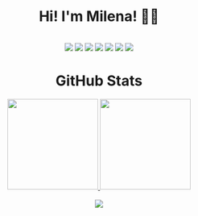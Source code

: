 <h1 align="center">Hi! I'm Milena! 👩‍🎓</h1>
<br>
<div align="center">    
  <img src="https://img.shields.io/badge/java-%23ED8B00.svg?style=for-the-badge&logo=java&logoColor=white">
  <img src="https://img.shields.io/badge/spring-%236DB33F.svg?style=for-the-badge&logo=spring&logoColor=white">
  <img src="https://img.shields.io/badge/Eclipse-FE7A16.svg?style=for-the-badge&logo=Eclipse&logoColor=white">
  <img src="https://img.shields.io/badge/IntelliJ_IDEA-000000.svg?style=for-the-badge&logo=intellij-idea&logoColor=white"></img>
  <img src="https://img.shields.io/badge/git-%23F05033.svg?style=for-the-badge&logo=git&logoColor=white">
  <img src="https://img.shields.io/badge/github-%23121011.svg?style=for-the-badge&logo=github&logoColor=white">
  <img src="https://img.shields.io/badge/bitbucket-%230047B3.svg?style=for-the-badge&logo=bitbucket&logoColor=white">
</div>

<h1 align="center">GitHub Stats</h1>

<div align="center">
  <a href="https://github.com/milenaksk">
  <img height="180em" src="https://github-readme-stats.vercel.app/api?username=milenaksk&show_icons=true&theme=midnight-purple&include_all_commits=true&count_private=true"/>
  <img height="180em" src="https://github-readme-stats.vercel.app/api/top-langs/?username=milenaksk&layout=compact&langs_count=7&theme=midnight-purple"/>
</div>

<br>

<div align="center">
  <img src="https://custom-icon-badges.demolab.com/badge/Rio de Janeiro-Brazil-purple?style=for-the-badge&logo=location&logoColor=white"></img>
</div>
    
